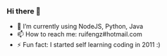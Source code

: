 ### Hi there 👋

- 🌱 I’m currently using NodeJS, Python, Java
- 📫 How to reach me: ruifengz#hotmail.com
- ⚡ Fun fact: I started self learning coding in 2011 :)
